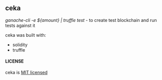 ## ceka

_ganache-cli -e \${amount} | truffle test_ - to create test blockchain and run tests against it

ceka was built with:

- solidity
- truffle

#### LICENSE

ceka is [MIT licensed](LICENSE)

